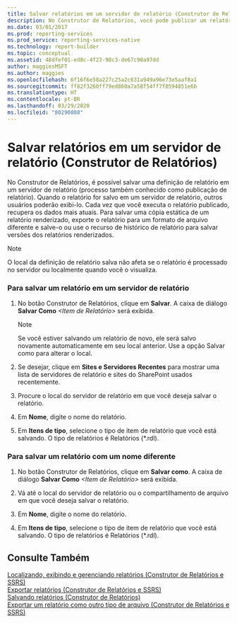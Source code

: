 ```yaml
---
title: Salvar relatórios em um servidor de relatório (Construtor de Relatórios) | Microsoft Docs
description: No Construtor de Relatórios, você pode publicar um relatório em um servidor de relatório. Outras pessoas podem vê-lo. Sempre que executa o relatório publicado, você vê os dados mais atuais.
ms.date: 03/01/2017
ms.prod: reporting-services
ms.prod_service: reporting-services-native
ms.technology: report-builder
ms.topic: conceptual
ms.assetid: 48dfef01-ed8c-4f23-90c3-de67c90a97dd
author: maggiesMSFT
ms.author: maggies
ms.openlocfilehash: 6f16f6e58a227c25a2c631a949a96e73e5aaf8a1
ms.sourcegitcommit: ff82f3260ff79ed860a7a58f54ff7f0594851e6b
ms.translationtype: HT
ms.contentlocale: pt-BR
ms.lasthandoff: 03/29/2020
ms.locfileid: "80290808"
---
```

# <a name="save-reports-to-a-report-server-report-builder"></a>Salvar relatórios em um servidor de relatório (Construtor de Relatórios)
  No Construtor de Relatórios, é possível salvar uma definição de relatório em um servidor de relatório (processo também conhecido como publicação de relatório). Quando o relatório for salvo em um servidor de relatório, outros usuários poderão exibi-lo. Cada vez que você executa o relatório publicado, recupera os dados mais atuais. Para salvar uma cópia estática de um relatório renderizado, exporte o relatório para um formato de arquivo diferente e salve-o ou use o recurso de histórico de relatório para salvar versões dos relatórios renderizados.  
  
> [!NOTE]  
>  O local da definição de relatório salva não afeta se o relatório é processado no servidor ou localmente quando você o visualiza.  
  
### <a name="to-save-a-report-to-a-report-server"></a>Para salvar um relatório em um servidor de relatório  
  
1.  No botão Construtor de Relatórios, clique em **Salvar**. A caixa de diálogo **Salvar Como** _\<Item de Relatório>_ será exibida.  
  
    > [!NOTE]  
    >  Se você estiver salvando um relatório de novo, ele será salvo novamente automaticamente em seu local anterior. Use a opção Salvar como para alterar o local.  
  
2.  Se desejar, clique em **Sites e Servidores Recentes** para mostrar uma lista de servidores de relatório e sites do SharePoint usados recentemente.  
  
3.  Procure o local do servidor de relatório em que você deseja salvar o relatório.  
  
4.  Em **Nome**, digite o nome do relatório.  
  
5.  Em **Itens de tipo**, selecione o tipo de item de relatório que você está salvando. O tipo de relatórios é Relatórios (*.rdl).  
  
### <a name="to-save-a-report-as-a-different-name"></a>Para salvar um relatório com um nome diferente  
  
1.  No botão Construtor de Relatórios, clique em **Salvar como**. A caixa de diálogo **Salvar Como** _\<Item de Relatório>_ será exibida.  
  
2.  Vá até o local do servidor de relatório ou o compartilhamento de arquivo em que você deseja salvar o relatório.  
  
3.  Em **Nome**, digite o nome do relatório.  
  
4.  Em **Itens de tipo**, selecione o tipo de item de relatório que você está salvando. O tipo de relatórios é Relatórios (*.rdl).  
  
## <a name="see-also"></a>Consulte Também  
 [Localizando, exibindo e gerenciando relatórios &#40;Construtor de Relatórios e SSRS&#41;](../../reporting-services/report-builder/finding-viewing-and-managing-reports-report-builder-and-ssrs.md)   
 [Exportar relatórios &#40;Construtor de Relatórios e SSRS&#41;](../../reporting-services/report-builder/export-reports-report-builder-and-ssrs.md)   
 [Salvando relatórios &#40;Construtor de Relatórios&#41;](../../reporting-services/report-builder/saving-reports-report-builder.md)   
 [Exportar um relatório como outro tipo de arquivo &#40;Construtor de Relatórios e SSRS&#41;](https://msdn.microsoft.com/library/b577568b-ecbd-44c3-be88-31dab6fc38a2)  
  
  
